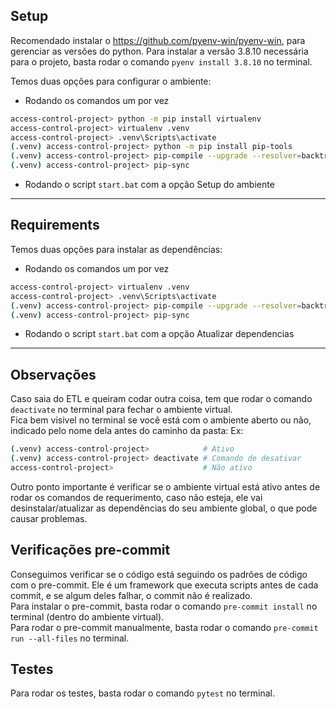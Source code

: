 ## **Setup**

Recomendado instalar o https://github.com/pyenv-win/pyenv-win, para gerenciar as versões do python.
Para instalar a versão 3.8.10 necessária para o projeto, basta rodar o comando `pyenv install 3.8.10` no terminal.

Temos duas opções para configurar o ambiente:

- Rodando os comandos um por vez

```bash
access-control-project> python -m pip install virtualenv                       # Instala a biblioteca de ambiente virtual
access-control-project> virtualenv .venv                                       # Cria o ambiente virtual
access-control-project> .venv\Scripts\activate                                 # Ativa o ambiente virtual
(.venv) access-control-project> python -m pip install pip-tools                # Instala o pip-tools
(.venv) access-control-project> pip-compile --upgrade --resolver=backtracking  # Gera o requirements.txt
(.venv) access-control-project> pip-sync                                       # Instala as dependências
```

- Rodando o script `start.bat` com a opção Setup do ambiente

---

## **Requirements**

Temos duas opções para instalar as dependências:

- Rodando os comandos um por vez

```bash
access-control-project> virtualenv .venv                                       # Cria o ambiente virtual
access-control-project> .venv\Scripts\activate                                 # Ativa o ambiente virtual
(.venv) access-control-project> pip-compile --upgrade --resolver=backtracking  # Gera o requirements.txt
(.venv) access-control-project> pip-sync                                       # Instala as dependências
```

- Rodando o script `start.bat` com a opção Atualizar dependencias

---

## **Observações**

Caso saia do ETL e queiram codar outra coisa, tem que rodar o comando `deactivate` no terminal para fechar o ambiente virtual.<br>
Fica bem visivel no terminal se você está com o ambiente aberto ou não, indicado pelo nome dela antes do caminho da pasta:
Ex:

```bash
(.venv) access-control-project>            # Ativo
(.venv) access-control-project> deactivate # Comando de desativar
access-control-project>                    # Não ativo
```

Outro ponto importante é verificar se o ambiente virtual está ativo antes de rodar os comandos de requerimento, caso não esteja, ele vai desinstalar/atualizar as dependências do seu ambiente global, o que pode causar problemas.

## **Verificações pre-commit**

Conseguimos verificar se o código está seguindo os padrões de código com o pre-commit. Ele é um framework que executa scripts antes de cada commit, e se algum deles falhar, o commit não é realizado.<br>
Para instalar o pre-commit, basta rodar o comando `pre-commit install` no terminal (dentro do ambiente virtual).<br>
Para rodar o pre-commit manualmente, basta rodar o comando `pre-commit run --all-files` no terminal.

## **Testes**

Para rodar os testes, basta rodar o comando `pytest` no terminal.
